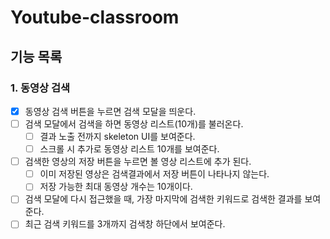 # Youtube-classroom

## 기능 목록

### 1. 동영상 검색

- [x] 동영상 검색 버튼을 누르면 검색 모달을 띄운다.
- [ ] 검색 모달에서 검색을 하면 동영상 리스트(10개)를 불러온다.
  - [ ] 결과 노출 전까지 skeleton UI를 보여준다.
  - [ ] 스크롤 시 추가로 동영상 리스트 10개를 보여준다.
- [ ] 검색한 영상의 저장 버튼을 누르면 볼 영상 리스트에 추가 된다.
  - [ ] 이미 저장된 영상은 검색결과에서 저장 버튼이 나타나지 않는다.
  - [ ] 저장 가능한 최대 동영상 개수는 10개이다.
- [ ] 검색 모달에 다시 접근했을 때, 가장 마지막에 검색한 키워드로 검색한 결과를 보여준다.
- [ ] 최근 검색 키워드를 3개까지 검색창 하단에서 보여준다.
